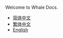Welcome to Whale Docs.

- [简体中文](zh-CN/docs/guides.md)
- [繁体中文](zh-HK/docs/guides.md)
- [English](en/docs/guides.md)
